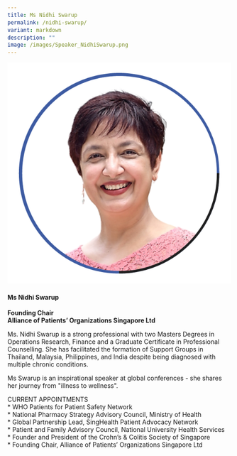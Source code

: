 ```yaml
---
title: Ms Nidhi Swarup
permalink: /nidhi-swarup/
variant: markdown
description: ""
image: /images/Speaker_NidhiSwarup.png
---
```

<div class="row">
<div class="col is-3">
<img src="/images/Speaker_NidhiSwarup.png">
</div>
<div class="col is-9 speaker-details">
	<h4><b>Ms Nidhi Swarup</b></h4>
<b>Founding Chair<br>
	Alliance of Patients’ Organizations Singapore Ltd</b>
	
<p>Ms. Nidhi Swarup is a strong professional with two Masters Degrees in Operations Research, Finance and a Graduate Certificate in
Professional Counselling. She has facilitated the formation of Support Groups in Thailand, Malaysia, Philippines, and India despite being diagnosed with multiple chronic conditions.</p>
	
<p>Ms Swarup is an inspirational speaker at global conferences - she shares her journey from "illness to wellness".</p>
	
<p>CURRENT APPOINTMENTS<br>
* WHO Patients for Patient Safety Network<br>
* National Pharmacy Strategy Advisory Council, Ministry of Health<br>
* Global Partnership Lead, SingHealth Patient Advocacy Network<br>
* Patient and Family Advisory Council, National University Health Services<br>
* Founder and President of the Crohn’s &amp; Colitis Society of Singapore<br>
* Founding Chair, Alliance of Patients’ Organizations Singapore Ltd<br>
</p>
</div>
</div>